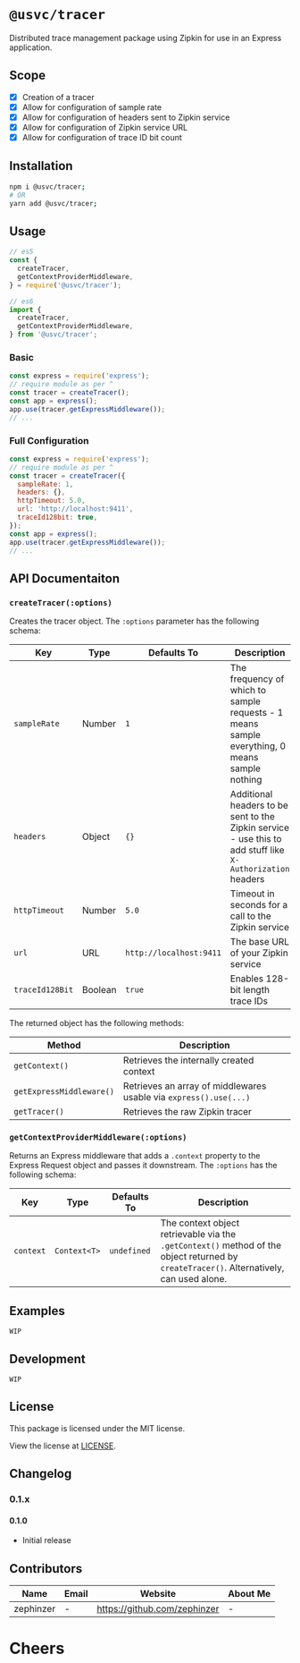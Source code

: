 # `@usvc/tracer`
Distributed trace management package using Zipkin for use in an Express application.

## Scope

- [x] Creation of a tracer
- [x] Allow for configuration of sample rate
- [x] Allow for configuration of headers sent to Zipkin service
- [x] Allow for configuration of Zipkin service URL
- [x] Allow for configuration of trace ID bit count

## Installation

```bash
npm i @usvc/tracer;
# OR
yarn add @usvc/tracer;
```

## Usage

```js
// es5
const {
  createTracer,
  getContextProviderMiddleware,
} = require('@usvc/tracer');

// es6
import {
  createTracer,
  getContextProviderMiddleware,
} from '@usvc/tracer';
```

### Basic

```js
const express = require('express');
// require module as per ^
const tracer = createTracer();
const app = express();
app.use(tracer.getExpressMiddleware());
// ...
```

### Full Configuration

```js
const express = require('express');
// require module as per ^
const tracer = createTracer({
  sampleRate: 1,
  headers: {},
  httpTimeout: 5.0,
  url: 'http://localhost:9411',
  traceId128bit: true,
});
const app = express();
app.use(tracer.getExpressMiddleware());
// ...
```

## API Documentaiton

### `createTracer(:options)`
Creates the tracer object. The `:options` parameter has the following schema:

| Key | Type | Defaults To | Description |
| --- | --- | --- | --- |
| `sampleRate` | Number | `1` | The frequency of which to sample requests - 1 means sample everything, 0 means sample nothing |
| `headers` | Object | `{}` | Additional headers to be sent to the Zipkin service - use this to add stuff like `X-Authorization` headers |
| `httpTimeout` | Number | `5.0` | Timeout in seconds for a call to the Zipkin service |
| `url` | URL | `http://localhost:9411` | The base URL of your Zipkin service |
| `traceId128Bit` | Boolean | `true` | Enables 128-bit length trace IDs |

The returned object has the following methods:

| Method | Description |
| --- | --- |
| `getContext()` | Retrieves the internally created context |
| `getExpressMiddleware()` | Retrieves an array of middlewares usable via `express().use(...)` |
| `getTracer()` | Retrieves the raw Zipkin tracer |

### `getContextProviderMiddleware(:options)`
Returns an Express middleware that adds a `.context` property to the Express Request object and passes it downstream. The `:options` has the following schema:

| Key | Type | Defaults To | Description |
| --- | --- | --- | --- |
| `context` | `Context<T>` | `undefined` | The context object retrievable via the `.getContext()` method of the object returned by `createTracer()`. Alternatively, can used alone. |

## Examples

`WIP`

## Development

`WIP`

## License

This package is licensed under the MIT license.

View the license at [LICENSE](./LICENSE).

## Changelog

### 0.1.x
#### 0.1.0
- Initial release

## Contributors

| Name | Email | Website | About Me |
| --- | --- | --- | --- |
| zephinzer | - | https://github.com/zephinzer | - |

# Cheers
